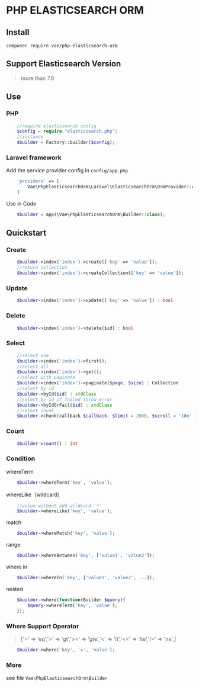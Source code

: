 # PHP ELASTICSEARCH ORM

## Install

```
composer require vae/php-elasticsearch-orm
```

## Support Elasticsearch Version
>more than 7.0


## Use

### PHP
```php
    //require elasticsearch config
    $config = require "elasticsearch.php";
    //instance
    $builder = Factory::builder($config);
```

### Laravel framework
Add the service provider config in `config/app.php`
```php
    'providers' => [
        Vae\PhpElasticsearchOrm\Laravel\ElasticsearchOrm\OrmProvider::class,
    ] 
```
Use in Code
```php
    $builder = app(\Vae\PhpElasticsearchOrm\Builder::class);
```
## Quickstart

### Create

```php
    $builder->index('index')->create(['key' => 'value']);
    //return collection
    $builder->index('index')->createCollection(['key' => 'value']);
```

### Update

```php
    $builder->index('index')->update(['key' => 'value']) : bool
```

### Delete

```php
    $builder->index('index')->delete($id) : bool
```

### Select

```php
    //select one
    $builder->index('index')->first();
    //select all
    $builder->index('index')->get();
    //select with paginate
    $builder->index('index')->paginate($page, $size) : Collection
    //select by id
    $builder->byId($id) : stdClass
    //select by id if failed throw error
    $builder->byIdOrFail($id) : stdClass
    //select chunk
    $builder->chunk(callback $callback, $limit = 2000, $scroll = '10m')
```

### Count

```php
    $builder->count() : int
```

### Condition

whereTerm
```php
    $builder->whereTerm('key', 'value');
```

whereLike（wildcard）
```php
    //value without add wildcard '*'
    $builder->whereLike('key', 'value');
```

match

```php
    $builder->whereMatch('key', 'value');
```

range

```php
    $builder->whereBetween('key', ['value1', 'value2']);
```

where in

```php
    $builder->whereIn('key', ['value1', 'value2', ...]);
```

nested

```php
    $builder->where(function(Builder $query){
        $query->whereTerm('key', 'value');
    });
```

### Where Support Operator

> ['='  => 'eq','>'  => 'gt','>=' => 'gte','<'  => 'lt','<=' => 'lte','!=' => 'ne',]

```php
    $builder->where('key', '=', 'value');
```

### More

see file `Vae\PhpElasticsearchOrm\Builder`

